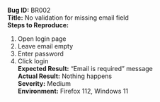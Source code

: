 **Bug ID:** BR002  
**Title:** No validation for missing email field  
**Steps to Reproduce:**  
1. Open login page  
2. Leave email empty  
3. Enter password  
4. Click login  
**Expected Result:** “Email is required” message  
**Actual Result:** Nothing happens  
**Severity:** Medium  
**Environment:** Firefox 112, Windows 11
